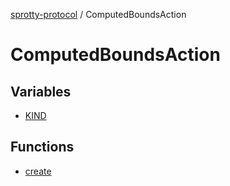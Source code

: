 
[sprotty-protocol](../globals) / ComputedBoundsAction

# ComputedBoundsAction

## Variables

- [KIND](../ComputedBoundsAction.Variable.KIND)

## Functions

- [create](../ComputedBoundsAction.Function.create)
